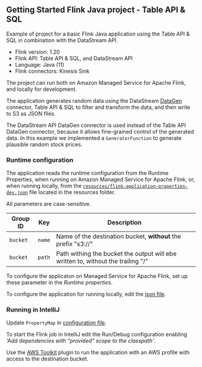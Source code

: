 ## Getting Started Flink Java project - Table API & SQL

Example of project for a basic Flink Java application using the Table API & SQL in combination with the DataStream API.

* Flink version: 1.20
* Flink API: Table API & SQL, and DataStream API
* Language: Java (11)
* Flink connectors: Kinesis Sink

The project can run both on Amazon Managed Service for Apache Flink, and locally for development.

The application generates random data using the DataStream [DataGen](https://nightlies.apache.org/flink/flink-docs-release-1.18/docs/connectors/datastream/datagen/)
connector, Table API & SQL to filter and transform the data, and then write to S3 as JSON files.

The DataStream API DataGen connector is used instead of the Table API DataGen connector, because it allows fine-grained
control of the generated data. In this example we implemented a `GeneratorFunction` to generate plausible random stock prices.

### Runtime configuration


The application reads the runtime configuration from the Runtime Properties, when running on Amazon Managed Service for Apache Flink,
or, when running locally, from the [`resources/flink-application-properties-dev.json`](resources/flink-application-properties-dev.json) file located in the resources folder.

All parameters are case-sensitive.

| Group ID        | Key           | Description               | 
|-----------------|---------------|---------------------------|
| `bucket`        | `name`        | Name of the destination bucket, **without** the prefix "s3://" |
| `bucket`        | `path`        | Path withing the bucket the output will ebe written to, without the trailing "/" |

To configure the applicaton on Managed Service for Apache Flink, set up these parameter in the *Runtime properties*.

To configure the application for running locally, edit the [json file](resources/flink-application-properties-dev.json).


### Running in IntelliJ

Update `PropertyMap` in [configuration file](src/main/resources/flink-application-properties-dev.json).

To start the Flink job in IntelliJ edit the Run/Debug configuration enabling *'Add dependencies with "provided" scope to
the classpath'*.

Use the [AWS Toolkit](https://aws.amazon.com/intellij/) plugin to run the application with an AWS profile with access to the destination bucket.
